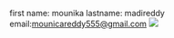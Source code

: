 first name: mounika
lastname: madireddy
email:mounicareddy555@gmail.com
![](C:\Users\Mounika\Desktop)

